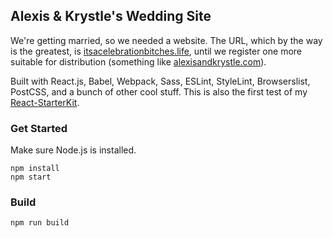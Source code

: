 Alexis & Krystle's Wedding Site
---

We're getting married, so we needed a website. The URL, which by the way is the greatest, is [itsacelebrationbitches.life](http://itsacelebrationbitches.life), until we register one more suitable for distribution (something like [alexisandkrystle.com](http://alexisandkrystle.com)).

Built with React.js, Babel, Webpack, Sass, ESLint, StyleLint, Browserslist, PostCSS, and a bunch of other cool stuff. This is also the first test of my [React-StarterKit](https://github.com/alexiscordova/react-starterkit).

### Get Started
Make sure Node.js is installed.

```
npm install
npm start
```

### Build
```
npm run build
```
